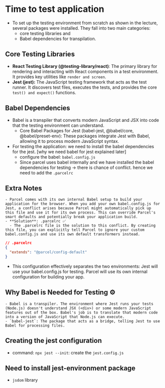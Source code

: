 # Time to test application

- To set up the testing environment from scratch as shown in the lecture, several packages were installed. They fall into two main categories:
  - core testing libraries and
  - Babel dependencies for transpilation.

## Core Testing Libraries

- **React Testing Library (@testing-library/react)**: The primary library for rendering and interacting with React components in a test environment. It provides key utilities like `render and screen`.
- **Jest (jest):** The JavaScript testing framework that acts as the test runner. It discovers test files, executes the tests, and provides the core `test() and expect()` functions.

## Babel Dependencies

- Babel is a transpiler that converts modern JavaScript and JSX into code that the testing environment can understand.
  - Core Babel Packages for Jest (babel-jest, @babel/core, @babel/preset-env): These packages integrate Jest with Babel, allowing it to process modern JavaScript syntax.
- For testing the application: we need to install the babel dependencies for the jest. [why we need babel for jest explained later]
  - configure the babel: `babel.config.js`
  - Since parcel uses babel internally and we have installed the babel dependencies for testing -> there is chance of conflict. hence we need to add the `.parcelrc`

## Extra Notes

    - Parcel comes with its own internal Babel setup to build your application for the browser. When you add your own babel.config.js for Jest, a conflict arises because Parcel might automatically pick up this file and use it for its own process. This can override Parcel's smart defaults and potentially break your application build.
    - **Solution**: .parcelrc ✅
      - The .parcelrc file is the solution to this conflict. By creating this file, you can explicitly tell Parcel to ignore your custom babel.config.js and use its own default transformers instead.

```json
// .parcelrc
{
  "extends": "@parcel/config-default"
}
```

- This configuration effectively separates the two environments: Jest will use your babel.config.js for testing. Parcel will use its own internal configuration for building your app.

## Why Babel is Needed for Testing ⚙️

    - Babel is a transpiler. The environment where Jest runs your tests (Node.js) doesn't understand JSX (<div>) or some modern JavaScript features out of the box. Babel's job is to translate that modern code into a version of JavaScript that Node.js can execute.
    - `babel-jest`: The package that acts as a bridge, telling Jest to use Babel for processing files.

## Creating the jest configuration

- command: `npx jest --init`: create the `jest.config.js`

## Need to install jest-environment package

- `jsdom` library

